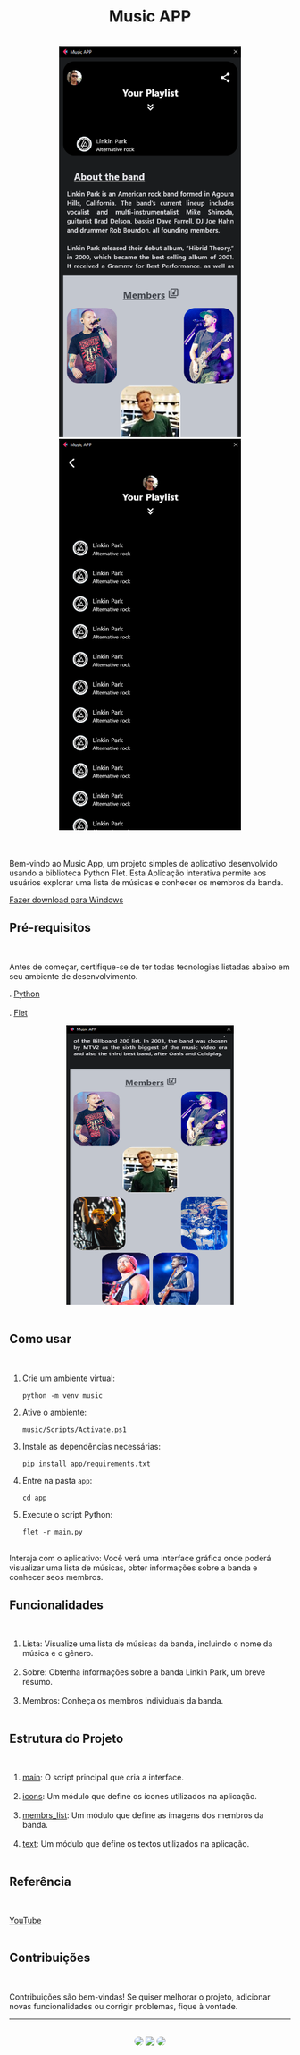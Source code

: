 <h1 align="center">Music APP</h1>
</br>

<div align="center">
<img height="700px" src="https://github.com/SidneyTeodoroJr/music_app/blob/main/print/music_app_print1.png" alt="print"/>
<img height="700px" src="https://github.com/SidneyTeodoroJr/music_app/blob/main/print/music_app_print2.png" alt="print"/>
</div>
</br>
</br>

Bem-vindo ao Music App, um projeto simples de aplicativo desenvolvido usando a biblioteca Python Flet. Esta Aplicação interativa permite aos usuários explorar uma lista de músicas e conhecer os membros da banda.

[Fazer download para Windows](https://github.com/SidneyTeodoroJr/music_app/raw/main/app/build/muicAPP.rar)
</br>

## Pré-requisitos
</br>

Antes de começar, certifique-se de ter todas tecnologias listadas abaixo em seu ambiente de desenvolvimento.
</br>

. [Python](https://docs.python.org/3/)</br></br>
. [Flet](https://flet.dev/docs/)
</br>

<div align="center"> 
<img width="300px" height="500px" src="https://github.com/SidneyTeodoroJr/music_app/blob/main/print/music_app_print3.png" alt="print"/> 
</div>
</br>

## Como usar
</br>

1. Crie um ambiente virtual:
   ```shell
   python -m venv music
3. Ative o ambiente:
   ```shell
   music/Scripts/Activate.ps1
5. Instale as dependências necessárias:
   ```shell
   pip install app/requirements.txt
6. Entre na pasta `app`:
   ```shell
   cd app
7. Execute o script Python:
   ```shell
   flet -r main.py

</br>
Interaja com o aplicativo: Você verá uma interface gráfica onde poderá visualizar uma lista de músicas, obter informações sobre a banda e conhecer seos membros.

## Funcionalidades
</br>

1. Lista: Visualize uma lista de músicas da banda, incluindo o nome da música e o gênero.</br></br>
2. Sobre: Obtenha informações sobre a banda Linkin Park, um breve resumo.</br></br>
3. Membros: Conheça os membros individuais da banda.</br></br>

## Estrutura do Projeto
</br>

1. [main](https://github.com/SidneyTeodoroJr/music_app/blob/main/app/main.py): O script principal que cria a interface.</br></br>
2. [icons](https://github.com/SidneyTeodoroJr/music_app/blob/main/app/modulos/icons.py): Um módulo que define os ícones utilizados na aplicação.</br></br>
3. [membrs_list](https://github.com/SidneyTeodoroJr/music_app/blob/main/app/modulos/membrs_list.py): Um módulo que define as imagens dos membros da banda.</br></br>
4. [text](https://github.com/SidneyTeodoroJr/music_app/blob/main/app/modulos/text.py): Um módulo que define os textos utilizados na aplicação.</br></br>

## Referência
</br>

[YouTube](https://youtu.be/N8Nr26SQtfI)
</br>
</br>

## Contribuições
</br>

<p>
Contribuições são bem-vindas! Se quiser melhorar o projeto, adicionar novas funcionalidades ou corrigir problemas, fique à vontade.
</p>
<hr>
</br>

<div align="center">
<a href="https://sidney-personal-portifolio.netlify.app/"><img src="https://img.shields.io/badge/-Portifolio-%230077B5?style=for-the-badge&logo=portifolio&logoColor=white" style="border-radius: 30px" target="_blank" /></a>
<a href="https://www.instagram.com/sidneyteodoroaraujo" target="_blank"><img src="https://img.shields.io/badge/-Instagram-%23E4405F?style=for-the-badge&logo=instagram&logoColor=white" /></a>
<a href="https://www.linkedin.com/in/sidney-teodoro-4a4a8119b?lipi=urn%3Ali%3Apage%3Ad_flagship3_profile_view_base_contact_details%3B%2FevuTOiSSJS2hWGCZgtZiQ%3D%3D" target="_blank"><img src="https://img.shields.io/badge/-LinkedIn-%230077B5?style=for-the-badge&logo=linkedin&logoColor=white" style="border-radius: 30px" target="_blank" /></a>
</div>

